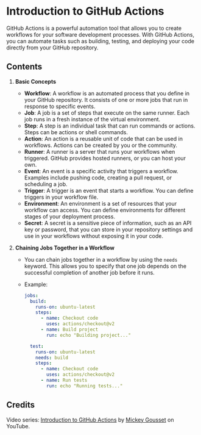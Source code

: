 # Introduction to GitHub Actions

GitHub Actions is a powerful automation tool that allows you to create workflows for your software development processes. With GitHub Actions, you can automate tasks such as building, testing, and deploying your code directly from your GitHub repository.

## Contents

1. **Basic Concepts**

   - **Workflow**: A workflow is an automated process that you define in your GitHub repository. It consists of one or more jobs that run in response to specific events.
   - **Job**: A job is a set of steps that execute on the same runner. Each job runs in a fresh instance of the virtual environment.
   - **Step**: A step is an individual task that can run commands or actions. Steps can be actions or shell commands.
   - **Action**: An action is a reusable unit of code that can be used in workflows. Actions can be created by you or the community.
   - **Runner**: A runner is a server that runs your workflows when triggered. GitHub provides hosted runners, or you can host your own.
   - **Event**: An event is a specific activity that triggers a workflow. Examples include pushing code, creating a pull request, or scheduling a job.
   - **Trigger**: A trigger is an event that starts a workflow. You can define triggers in your workflow file.
   - **Environment**: An environment is a set of resources that your workflow can access. You can define environments for different stages of your deployment process.
   - **Secret**: A secret is a sensitive piece of information, such as an API key or password, that you can store in your repository settings and use in your workflows without exposing it in your code.

2. **Chaining Jobs Together in a Workflow**

   - You can chain jobs together in a workflow by using the `needs` keyword. This allows you to specify that one job depends on the successful completion of another job before it runs.
   - Example:

     ```yaml
     jobs:
       build:
         runs-on: ubuntu-latest
         steps:
           - name: Checkout code
             uses: actions/checkout@v2
           - name: Build project
             run: echo "Building project..."

       test:
         runs-on: ubuntu-latest
         needs: build
         steps:
           - name: Checkout code
             uses: actions/checkout@v2
           - name: Run tests
             run: echo "Running tests..."
     ```

## Credits

Video series: [Introduction to GitHub Actions](https://youtube.com/playlist?list=PLiO7XHcmTsleVSRaY7doSfZryYWMkMOxB&si=wqMOf9krw8grDRjt) by [Mickey Gousset](https://www.youtube.com/@MickeyGousset) on YouTube.
